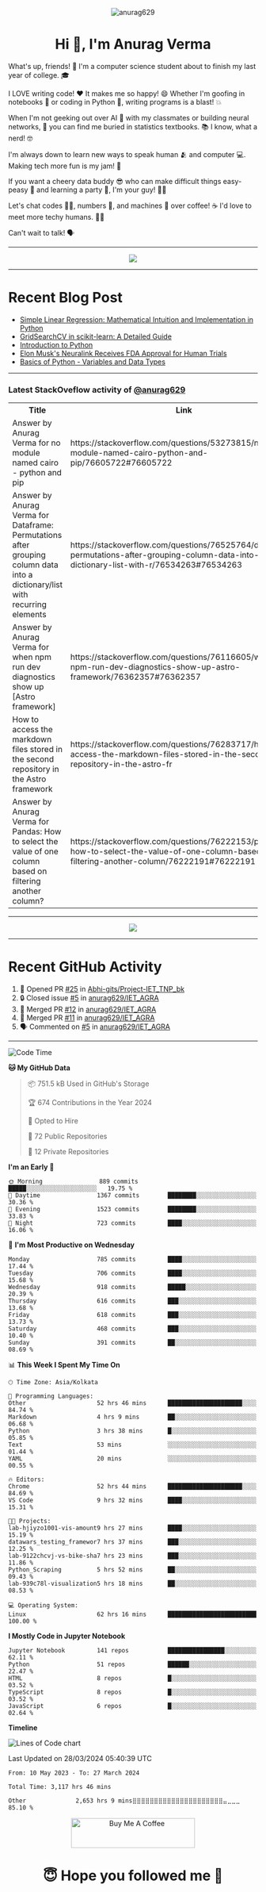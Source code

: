 

<p align="center"> <img src="https://komarev.com/ghpvc/?username=anurag629&label=Profile%20views&color=0e75b6&style=flat" alt="anurag629" /> </p>

<h1 align="center">Hi 👋, I'm Anurag Verma</h1>

What's up, friends! 👋 I'm a computer science student about to finish my last year of college. 🎓

I LOVE writing code! ❤️ It makes me so happy! 😄 Whether I'm goofing in notebooks 📓 or coding in Python 🐍, writing programs is a blast! 💥

When I'm not geeking out over AI 🤖 with my classmates or building neural networks, 🧠 you can find me buried in statistics textbooks. 📚 I know, what a nerd! 🤓

I'm always down to learn new ways to speak human 🫂 and computer 💻. Making tech more fun is my jam! 🍇

If you want a cheery data buddy 😎 who can make difficult things easy-peasy 🥝 and learning a party 🎉, I'm your guy! 🙋‍♂️

Let's chat codes 👨‍💻, numbers 🧮, and machines 🤖 over coffee! ☕ I'd love to meet more techy humans. 💁‍♂️

Can't wait to talk! 🗣️

---

<p align="center">
  <img src="https://spotify-github-profile.vercel.app/api/view.svg?uid=mwvywke3fo2gajpenodnmobfh&cover_image=true&theme=default&show_offline=false&background_color=121212&interchange=false&bar_color=53b14f&bar_color_cover=true">
</p>

---

# Recent Blog Post

<!-- BLOG-POST-LIST:START -->
- [Simple Linear Regression: Mathematical Intuition and Implementation in Python](https://codercops.tech/blog/machine-learning-algorithms/simple-linear-regression-mathematical-intuation)
- [GridSearchCV in scikit-learn: A Detailed Guide](https://codercops.tech/blog/gridsearchcv-in-scikit-learn-a-detailed-guide)
- [Introduction to Python](https://codercops.tech/blog/python-tutorial/introduction-to-python)
- [Elon Musk&#39;s Neuralink Receives FDA Approval for Human Trials](https://codercops.tech/blog/elon-musks-neuralink-receives-fda-approval-for-human-trials)
- [Basics of Python - Variables and Data Types](https://codercops.tech/blog/python-basics-of-python-variables-and-data-types)
<!-- BLOG-POST-LIST:END -->

---

### Latest StackOveflow activity of [@anurag629](https://github.com/anurag629)
<table>
  <tr><th>Title</th><th>Link</th></tr>
  <!-- STACKOVERFLOW:START --><tr><td>Answer by Anurag Verma for no module named cairo - python and pip</td><td>https://stackoverflow.com/questions/53273815/no-module-named-cairo-python-and-pip/76605722#76605722</td></tr><tr><td>Answer by Anurag Verma for Dataframe: Permutations after grouping column data into a dictionary/list with recurring elements</td><td>https://stackoverflow.com/questions/76525764/dataframe-permutations-after-grouping-column-data-into-a-dictionary-list-with-r/76534263#76534263</td></tr><tr><td>Answer by Anurag Verma for when npm run dev diagnostics show up [Astro framework]</td><td>https://stackoverflow.com/questions/76116605/when-npm-run-dev-diagnostics-show-up-astro-framework/76362357#76362357</td></tr><tr><td>How to access the markdown files stored in the second repository in the Astro framework</td><td>https://stackoverflow.com/questions/76283717/how-to-access-the-markdown-files-stored-in-the-second-repository-in-the-astro-fr</td></tr><tr><td>Answer by Anurag Verma for Pandas: How to select the value of one column based on filtering another column?</td><td>https://stackoverflow.com/questions/76222153/pandas-how-to-select-the-value-of-one-column-based-on-filtering-another-column/76222191#76222191</td></tr><!-- STACKOVERFLOW:END -->
</table>

---

<p align="center">
  <img alig src="https://github-profile-trophy.vercel.app/?username=anurag629&theme=onedark&column=-1" />
</p>

---

# Recent GitHub Activity
<!--START_SECTION:activity-->
1. 💪 Opened PR [#25](https://github.com/Abhi-gits/Project-IET_TNP_bk/pull/25) in [Abhi-gits/Project-IET_TNP_bk](https://github.com/Abhi-gits/Project-IET_TNP_bk)
2. 🔒 Closed issue [#5](https://github.com/anurag629/IET_AGRA/issues/5) in [anurag629/IET_AGRA](https://github.com/anurag629/IET_AGRA)
3. 🎉 Merged PR [#12](https://github.com/anurag629/IET_AGRA/pull/12) in [anurag629/IET_AGRA](https://github.com/anurag629/IET_AGRA)
4. 🎉 Merged PR [#11](https://github.com/anurag629/IET_AGRA/pull/11) in [anurag629/IET_AGRA](https://github.com/anurag629/IET_AGRA)
5. 🗣 Commented on [#5](https://github.com/anurag629/IET_AGRA/issues/5#issuecomment-1854540580) in [anurag629/IET_AGRA](https://github.com/anurag629/IET_AGRA)
<!--END_SECTION:activity-->

---

<!--START_SECTION:waka-->
![Code Time](http://img.shields.io/badge/Code%20Time-3%2C117%20hrs%2055%20mins-blue)

**🐱 My GitHub Data** 

> 📦 751.5 kB Used in GitHub's Storage 
 > 
> 🏆 674 Contributions in the Year 2024
 > 
> 💼 Opted to Hire
 > 
> 📜 72 Public Repositories 
 > 
> 🔑 12 Private Repositories 
 > 
**I'm an Early 🐤** 

```text
🌞 Morning                889 commits         █████░░░░░░░░░░░░░░░░░░░░   19.75 % 
🌆 Daytime                1367 commits        ████████░░░░░░░░░░░░░░░░░   30.36 % 
🌃 Evening                1523 commits        ████████░░░░░░░░░░░░░░░░░   33.83 % 
🌙 Night                  723 commits         ████░░░░░░░░░░░░░░░░░░░░░   16.06 % 
```
📅 **I'm Most Productive on Wednesday** 

```text
Monday                   785 commits         ████░░░░░░░░░░░░░░░░░░░░░   17.44 % 
Tuesday                  706 commits         ████░░░░░░░░░░░░░░░░░░░░░   15.68 % 
Wednesday                918 commits         █████░░░░░░░░░░░░░░░░░░░░   20.39 % 
Thursday                 616 commits         ███░░░░░░░░░░░░░░░░░░░░░░   13.68 % 
Friday                   618 commits         ███░░░░░░░░░░░░░░░░░░░░░░   13.73 % 
Saturday                 468 commits         ███░░░░░░░░░░░░░░░░░░░░░░   10.40 % 
Sunday                   391 commits         ██░░░░░░░░░░░░░░░░░░░░░░░   08.69 % 
```


📊 **This Week I Spent My Time On** 

```text
🕑︎ Time Zone: Asia/Kolkata

💬 Programming Languages: 
Other                    52 hrs 46 mins      █████████████████████░░░░   84.74 % 
Markdown                 4 hrs 9 mins        ██░░░░░░░░░░░░░░░░░░░░░░░   06.68 % 
Python                   3 hrs 38 mins       █░░░░░░░░░░░░░░░░░░░░░░░░   05.85 % 
Text                     53 mins             ░░░░░░░░░░░░░░░░░░░░░░░░░   01.44 % 
YAML                     20 mins             ░░░░░░░░░░░░░░░░░░░░░░░░░   00.55 % 

🔥 Editors: 
Chrome                   52 hrs 44 mins      █████████████████████░░░░   84.69 % 
VS Code                  9 hrs 32 mins       ████░░░░░░░░░░░░░░░░░░░░░   15.31 % 

🐱‍💻 Projects: 
lab-hjiyzo1001-vis-amount9 hrs 27 mins       ████░░░░░░░░░░░░░░░░░░░░░   15.19 % 
datawars_testing_framewor7 hrs 37 mins       ███░░░░░░░░░░░░░░░░░░░░░░   12.25 % 
lab-9122chcvj-vs-bike-sha7 hrs 23 mins       ███░░░░░░░░░░░░░░░░░░░░░░   11.86 % 
Python_Scraping          5 hrs 52 mins       ██░░░░░░░░░░░░░░░░░░░░░░░   09.43 % 
lab-939c78l-visualization5 hrs 18 mins       ██░░░░░░░░░░░░░░░░░░░░░░░   08.53 % 

💻 Operating System: 
Linux                    62 hrs 16 mins      █████████████████████████   100.00 % 
```

**I Mostly Code in Jupyter Notebook** 

```text
Jupyter Notebook         141 repos           ████████████████░░░░░░░░░   62.11 % 
Python                   51 repos            ██████░░░░░░░░░░░░░░░░░░░   22.47 % 
HTML                     8 repos             █░░░░░░░░░░░░░░░░░░░░░░░░   03.52 % 
TypeScript               8 repos             █░░░░░░░░░░░░░░░░░░░░░░░░   03.52 % 
JavaScript               6 repos             █░░░░░░░░░░░░░░░░░░░░░░░░   02.64 % 
```



**Timeline**

![Lines of Code chart](https://raw.githubusercontent.com/anurag629/anurag629/main/assets/bar_graph.png)


 Last Updated on 28/03/2024 05:40:39 UTC
<!--END_SECTION:waka-->

<!--START_SECTION:waka-simple-->

```text
From: 10 May 2023 - To: 27 March 2024

Total Time: 3,117 hrs 46 mins

Other              2,653 hrs 9 mins⣿⣿⣿⣿⣿⣿⣿⣿⣿⣿⣿⣿⣿⣿⣿⣿⣿⣿⣿⣿⣿⣤⣀⣀⣀   85.10 %
```

<!--END_SECTION:waka-simple-->

<p align="center"> 
<a href="https://www.buymeacoffee.com/anurag629" target="_blank"><img src="https://cdn.buymeacoffee.com/buttons/default-orange.png" alt="Buy Me A Coffee" height="60" width="250"></a>
</p>


<h1 align="center"> 😇 Hope you followed me 🥰  </h1>
